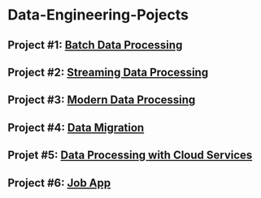 # Data-Engineering-Pojects

## Project #1: [Batch Data Processing](https://github.com/Mregojos/Batch-Data-Processing)

## Project #2: [Streaming Data Processing](https://github.com/Mregojos/Streaming-Data-Processing)

## Project #3: [Modern Data Processing](https://github.com/Mregojos/Modern-Data-Processing)

## Project #4: [Data Migration](https://github.com/Mregojos/Data-Migration)

## Projet #5: [Data Processing with Cloud Services](https://github.com/Mregojos/Data-Processing-with-Cloud-Services)

## Project #6: [Job App](https://github.com/Mregojos/Job-App)
